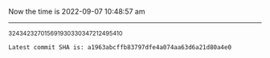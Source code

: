 Now the time is 2022-09-07 10:48:57 am

---

<small>324342327015691930330347212495410</small>

```txt
Latest commit SHA is: a1963abcffb83797dfe4a074aa63d6a21d80a4e0
```
